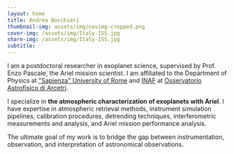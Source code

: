 ```yaml
---
layout: home
title: Andrea Bocchieri
thumbnail-img: assets/img/navimg-cropped.png
cover-img: /assets/img/Italy-ISS.jpg
share-img: /assets/img/Italy-ISS.jpg
subtitle: 
---
```


I am a postdoctoral researcher in exoplanet science, supervised by Prof. Enzo Pascale, the Ariel mission scientist. I am affiliated to the Department of Physics at ["Sapienza" University of Rome](https://www.uniroma1.it/) and [INAF](http://www.inaf.it/it) at [Osservatorio Astrofisico di Arcetri](https://www.arcetri.inaf.it/).

I specialize in **the atmospheric characterization of exoplanets with Ariel**. I have expertise in atmospheric retrieval methods, instrument simulation pipelines, calibration procedures, detrending techniques, interferometric measurements and analysis, and Ariel mission performance analysis.

The ultimate goal of my work is to bridge the gap between instrumentation, observation, and interpretation of astronomical observations.
